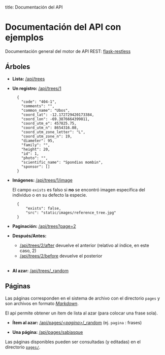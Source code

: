 title: Documentación del API

# Documentación del API con ejemplos

Documentación general del motor de API REST: [flask-restless](http://flask-restless.readthedocs.io/en/stable/requestformat.html)

## Árboles

- **Lista:** [/api/trees](/api/trees)

- **Un registro:** [/api/trees/1](/api/trees/1)

        {
          "code": "404-1",
          "comments": "",
          "common_name": "Ubos",
          "coord_lat": -12.172729420173384,
          "coord_lon": -69.3876664399811,
          "coord_utm_e": 457825.75,
          "coord_utm_n": 8654316.08,
          "coord_utm_zone_letter": "L",
          "coord_utm_zone_n": 19,
          "diameter": 95,
          "family": "",
          "height": 20,
          "id": 1,
          "photo": "",
          "scientific_name": "Spondias mombin",
          "sponsor": []
        }

- **Imágenes:** [/api/trees/1/image](/api/trees/1/image)
    
    El campo `exists` es falso si **no** se encontró imagen específica del individuo o en su defecto la especie.

        {
            "exists": false,
            "src": "static/images/reference_tree.jpg"
        }

- **Paginación:** [/api/trees?page=2](/api/trees?page=2)

- **Después/Antes:**
    - [/api/trees/2/after](/api/trees/2/after) devuelve el anterior (relativo al índice, en este caso, 2)
    - [/api/trees/2/before](/api/trees/2/before) devuelve el posterior<br><br>

- **Al azar:** [/api/trees/\_random](/api/trees/_random)

## Páginas

Las páginas corresponden en el sistema de archivo con el directorio  `pages` y son archivos en formato [*Markdown*](http://daringfireball.net/projects/markdown/).

El api permite obtener un ítem de lista al azar (para colocar una frase sola).

- **Ítem al azar:** [/api/pages/*&lt;pagina&gt;*/\_random](/api/pages/frases/_random) (ej. `pagina` : frases)

- **Una página:** [/api/pages/sabiasque](/api/pages/sabiasque)

Las páginas disponibles pueden ser consultadas (y editadas) en el directorio <i class="fa fa-github-alt" aria-hidden="true"></i> [`pages/`](https://github.com/icarito/arbio-azucar-adoptarbol/tree/master/adoptarbol/pages).
